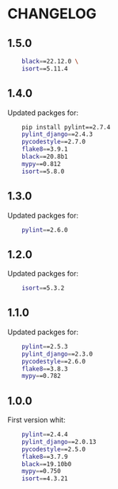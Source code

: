# CHANGELOG

## 1.5.0

```bash
    black==22.12.0 \
    isort==5.11.4
```
## 1.4.0

Updated packges for:

```bash
    pip install pylint==2.7.4
    pylint_django==2.4.3
    pycodestyle==2.7.0
    flake8==3.9.1
    black==20.8b1
    mypy==0.812
    isort==5.8.0
```

## 1.3.0

Updated packges for:

```bash
    pylint==2.6.0
```

## 1.2.0

Updated packges for:

```bash
    isort==5.3.2
```

## 1.1.0

Updated packges for:

```bash
    pylint==2.5.3
    pylint_django==2.3.0
    pycodestyle==2.6.0
    flake8==3.8.3
    mypy==0.782
```

## 1.0.0

First version whit:

```bash
    pylint==2.4.4
    pylint_django==2.0.13
    pycodestyle==2.5.0
    flake8==3.7.9
    black==19.10b0
    mypy==0.750
    isort==4.3.21
```
